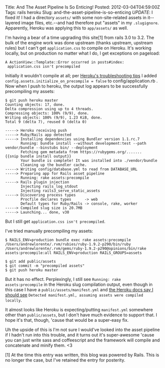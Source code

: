 Title: And The Asset Pipeline Is So Enticing!
Posted: 2012-03-04T04:59:00Z
Tags:
    rails
    heroku
Slug: and-the-asset-pipeline-is-so-enticing
*UPDATE*: I fixed it! I had a directory `assets/` with some non-site-related assets in it--layered image files, etc.--and had therefore put "assets" in my `.slugignore`. Apparently, Heroku was applying this to `app/assets/` as well.

I'm having a bear of a time upgrading this site[1] from rails 3.0 to 3.2. The bulk of the engine work was done upstream (thanks upstream, upstream rules) but I can't get `application.css` to compile on Heroku. It's working locally, but on production no matter what I do, I get exceptions on pageload:

```
A ActionView::Template::Error occurred in posts#index:
 application.css isn't precompiled
```

Initially it wouldn't compile at all; per [Heroku's troubleshooting tips](http://devcenter.heroku.com/articles/rails3x-asset-pipeline-cedar#troubleshooting) I added `config.assets.initialize_on_precompile = false` to config/application.rb . Now when I push to heroku, the output log appears to be successfully precompiling my assets:

```
$ git push heroku master
Counting objects: 17, done.
Delta compression using up to 4 threads.
Compressing objects: 100% (9/9), done.
Writing objects: 100% (9/9), 1.23 KiB, done.
Total 9 (delta 7), reused 0 (delta 0)

-----> Heroku receiving push
-----> Ruby/Rails app detected
-----> Installing dependencies using Bundler version 1.1.rc.7
       Running: bundle install --without development:test --path vendor/bundle --binstubs bin/ --deployment
       Fetching gem metadata from https://rubygems.org/.......
{{snip bundle install output}}
       Your bundle is complete! It was installed into ./vendor/bundle
       Cleaning up the bundler cache.
-----> Writing config/database.yml to read from DATABASE_URL
-----> Preparing app for Rails asset pipeline
       Running: rake assets:precompile
-----> Rails plugin injection
       Injecting rails_log_stdout
       Injecting rails3_serve_static_assets
-----> Discovering process types
       Procfile declares types      -> web
       Default types for Ruby/Rails -> console, rake, worker
-----> Compiled slug size is 20.7MB
-----> Launching... done, v30
```

But I still get `application.css isn't precompiled`.

I've tried manually precompiling my assets:

```
$ RAILS_ENV=production bundle exec rake assets:precompile
/Users/andrewlorente/.rvm/rubies/ruby-1.9.2-p290/bin/ruby /Users/andrewlorente/.rvm/gems/ruby-1.9.2-p290@opinions/bin/rake assets:precompile:all RAILS_ENV=production RAILS_GROUPS=assets

$ git add public/assets
$ git commit -m "precompiled assets"
$ git push heroku master
```

But it has no effect. Perplexingly, I still see `Running: rake assets:precompile` in the Heroku slug compilation output, even though in this case I have a `public/assets/manifest.yml` and [the Heroku docs say I should see](http://devcenter.heroku.com/articles/rails3x-asset-pipeline-cedar) `Detected manifest.yml, assuming assets were compiled locally`.

It almost looks like Heroku is expecting/putting `manifest.yml` somewhere other than `public/assets`, but I don't have much evidence to support that. I hope it's that, though, 'cause that would be a super-easy fix.

Uh the upside of this is I'm not sure I would've looked into the asset pipeline if I hadn't run into this trouble, and it turns out it's super-awesome 'cause you can just write sass and coffeescript and the framework will compile and concatenate and minify them. <3

[1] At the time this entry was written, this blog was powered by Rails. This is no longer the case, but I've retained the entry for posterity.
